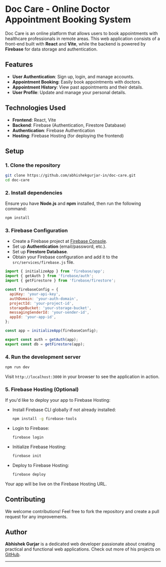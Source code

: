 

# Doc Care - Online Doctor Appointment Booking System

Doc Care is an online platform that allows users to book appointments with healthcare professionals in remote areas. This web application consists of a front-end built with **React** and **Vite**, while the backend is powered by **Firebase** for data storage and authentication.

## Features
- **User Authentication**: Sign up, login, and manage accounts.
- **Appointment Booking**: Easily book appointments with doctors.
- **Appointment History**: View past appointments and their details.
- **User Profile**: Update and manage your personal details.

## Technologies Used
- **Frontend**: React, Vite
- **Backend**: Firebase (Authentication, Firestore Database)
- **Authentication**: Firebase Authentication
- **Hosting**: Firebase Hosting (for deploying the frontend)



## Setup

### 1. Clone the repository

```bash
git clone https://github.com/abhishekgurjar-in/doc-care.git
cd doc-care
```

### 2. Install dependencies

Ensure you have **Node.js** and **npm** installed, then run the following command:

```bash
npm install
```

### 3. Firebase Configuration

- Create a Firebase project at [Firebase Console](https://console.firebase.google.com/).
- Set up **Authentication** (email/password, etc.).
- Set up **Firestore Database**.
- Obtain your Firebase configuration and add it to the `src/services/firebase.js` file.

```js
import { initializeApp } from 'firebase/app';
import { getAuth } from 'firebase/auth';
import { getFirestore } from 'firebase/firestore';

const firebaseConfig = {
  apiKey: 'your-api-key',
  authDomain: 'your-auth-domain',
  projectId: 'your-project-id',
  storageBucket: 'your-storage-bucket',
  messagingSenderId: 'your-sender-id',
  appId: 'your-app-id',
};

const app = initializeApp(firebaseConfig);

export const auth = getAuth(app);
export const db = getFirestore(app);
```

### 4. Run the development server

```bash
npm run dev
```

Visit `http://localhost:3000` in your browser to see the application in action.

### 5. Firebase Hosting (Optional)

If you'd like to deploy your app to Firebase Hosting:

- Install Firebase CLI globally if not already installed:

  ```bash
  npm install -g firebase-tools
  ```

- Login to Firebase:

  ```bash
  firebase login
  ```

- Initialize Firebase Hosting:

  ```bash
  firebase init
  ```

- Deploy to Firebase Hosting:

  ```bash
  firebase deploy
  ```

Your app will be live on the Firebase Hosting URL.

## Contributing

We welcome contributions! Feel free to fork the repository and create a pull request for any improvements.



## Author
**Abhishek Gurjar** is a dedicated web developer passionate about creating practical and functional web applications. Check out more of his projects on [GitHub](https://github.com/abhishekgurjar-in).




---


